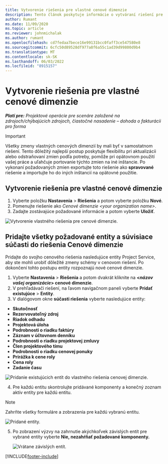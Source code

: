```yaml
---
title: Vytvorenie riešenia pre vlastné cenové dimenzie
description: Tento článok poskytuje informácie o vytváraní riešení pre vlastné cenové dimenzie.
author: Rumant
ms.date: 11/09/2020
ms.topic: article
ms.reviewer: johnmichalak
ms.author: rumant
ms.openlocfilehash: cd7fedaa7bece16e99131bcc0faff3ce547580e8
ms.sourcegitcommit: 6cfc50d89528df977a8f6a55c1ad39d99800d9b4
ms.translationtype: MT
ms.contentlocale: sk-SK
ms.lasthandoff: 06/03/2022
ms.locfileid: "8915157"
---
```

# <a name="create-a-solution-for-custom-pricing-dimensions"></a>Vytvorenie riešenia pre vlastné cenové dimenzie

 _**Platí pre:** Projektové operácie pre scenáre založené na zdrojoch/chýbajúcich zdrojoch, čiastočné nasadenie – dohoda o fakturácii pro forma_ 

>[!IMPORTANT]
>Všetky zmeny vlastných cenových dimenzií by mali byť v samostatnom riešení. Tento dôležitý najlepší postup poskytuje flexibilitu pri aktualizácii alebo odstraňovaní zmien podľa potreby, pomôže pri opätovnom použití vašej práce a uľahčuje portovanie týchto zmien na iné inštancie. Po vykonaní požadovaných zmien exportujte toto riešenie ako **spravované** riešenie a importujte ho do iných inštancií na opätovné použitie.

## <a name="create-a-solution-for-custom-pricing-dimensions"></a>Vytvorenie riešenia pre vlastné cenové dimenzie

1.  Vyberte položku **Nastavenia** > **Riešenia** a potom vyberte položku **Nové**.
2.  Pomenujte riešenie ako *Cenové dimenzie \<your organization name\>*.
3. Zadajte zostávajúce požadované informácie a potom vyberte **Uložiť**.

  ![Vytvorenie vlastného riešenia pre cenové dimenzie.](./media/Creation-of-custom-pricing-dimension-solution.png)
 
## <a name="add-all-required-entities-and-related-components-to-the-pricing-dimension-solution"></a>Pridajte všetky požadované entity a súvisiace súčasti do riešenia Cenové dimenzie

Pridajte do svojho cenového riešenia nasledujúce entity Project Service, aby ste mohli urobiť dôležité zmeny schémy v cenovom riešení. Po dokončení tohto postupu entity rozpoznajú nové cenové dimenzie.

1.  Vyberte **Nastavenia** > **Riešenia** a potom dvakrát kliknite na **<*názov vašej organizácie*> cenové dimenzie**.
2.  V prehľadávači riešení, na ľavom navigačnom paneli vyberte **Pridať existujúce** > **Entity**.
3.  V dialógovom okne **súčasti riešenia** vyberte nasledujúce entity:
 
   - **Skutočnosť**
   - **Rezervovateľný zdroj**
   - **Riadok odhadu**
   - **Projektová úloha**
   - **Podrobnosti o riadku faktúry**
   - **Záznam v účtovnom denníku**
   - **Podrobnosti o riadku projektovej zmluvy**
   - **Člen projektového tímu**
   - **Podrobnosti o riadku cenovej ponuky**
   - **Prirážka k cene roly**
   - **Cena roly**
   - **Zadanie času**
 
   ![Pridanie existujúcich entít do vlastného riešenia cenovej dimenzie.](./media/Existing-entities-to-PD-solution.png)
 
 4. Pre každú entitu skontrolujte pridávané komponenty a konečný zoznam aktív entity pre každú entitu. 

   >[!NOTE]
   > Zahrňte všetky formuláre a zobrazenia pre každú vybranú entitu.

  ![Pridané entity.](./media/solution-component-selection.png)


5.  Po zobrazení výzvy na zahrnutie akýchkoľvek závislých entít pre vybrané entity vyberte **Nie, nezahŕňať požadované komponenty.**

    ![Vrátane závislých entít.](./media/Do-not-include-required.png)


[!INCLUDE[footer-include](../includes/footer-banner.md)]